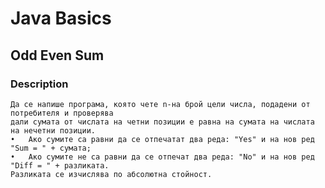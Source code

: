 # Java Basics

## Odd Even Sum

### Description

    Да се напише програма, която чете n-на брой цели числа, подадени от потребителя и проверява 
    дали сумата от числата на четни позиции е равна на сумата на числата на нечетни позиции. 
    •	Ако сумите са равни да се отпечатат два реда: "Yes" и на нов ред "Sum = " + сумата; 
    •	Ако сумите не са равни да се отпечат два реда: "No" и на нов ред "Diff = " + разликата. 
    Разликата се изчислява по абсолютна стойност.